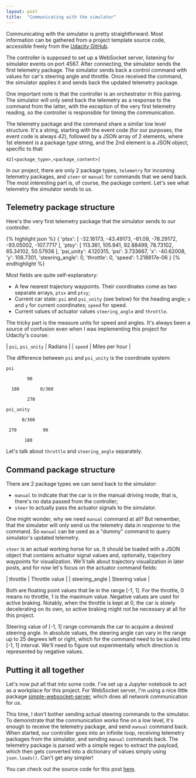 ```yaml
---
layout: post
title:  "Communicating with the simulator"
---
```

Communicating with the simulator is pretty straightforward. Most information can be gathered from a project template source code, accessible freely from the [Udacity GitHub][udacity-github]. 

The controller is supposed to set up a WebSocket server, listening for simulator events on port 4567. After connecting, the simulator sends the first telemetry package. The simulator sends back a control command with values for car's steering angle and throttle. Once received the command, the simulator applies it and sends back the updated telemetry package. 

One important note is that the controller is an orchestrator in this pairing. The simulator will only send back the telemetry as a response to the command from the latter, with the exception of the very first telemetry reading, so the controller is responsible for timing the communication.

The telemetry package and the command share a similar low level structure. It's a string, starting with the event code (for our purposes, the event code is always *42*), followed by a JSON array of 2 elements, where 1st element is a package type string, and the 2nd element is a JSON object, specific to that: 

```
42[<package_type>,<package_content>]
```
In our project, there are only 2 package types, `telemetry` for incoming telemetry packages, and `steer` or `manual` for commands that we send back. The most interesting part is, of course, the package content. Let's see what telemetry the simulator sends to us.

## Telemetry package structure

Here's the very first telemetry package that the simulator sends to our controller. 

{% highlight json %}
{
    'ptsx': [
        -32.16173,
        -43.49173,
        -61.09,
        -78.29172,
        -93.05002,
        -107.7717
    ], 
    'ptsy': [
        113.361,
        105.941,
        92.88499,
        78.73102,
        65.34102,
        50.57938
    ], 
    'psi_unity': 4.120315, 
    'psi': 3.733667, 
    'x': -40.62008, 
    'y': 108.7301, 
    'steering_angle': 0, 
    'throttle': 0, 
    'speed': 1.218817e-06
}
{% endhighlight %}

Most fields are quite self-explanatory:
* A few nearest trajectory waypoints. Their coordinates come as two separate arrays, `ptsx` and `ptsy`;
* Current car state: `psi` and `psi_unity` (see below) for the heading angle; `x` and `y` for current coordinates; `speed` for speed.
* Current values of actuator values `steering_angle` and `throttle`.

The tricky part is the measure units for speed and angles. It's always been a source of confusion even when I was implementing this project for Udacity's course:

| `psi`, `psi_unity` | Radians |
| `speed` | Miles per hour | 

The difference between `psi` and `psi_unity` is the coordinate system: 

`psi`
```
        90

  180        0/360

        270
```

`psi_unity`
```
      0/360
 
 270          90
 
       180
```

Let's talk about `throttle` and `steering_angle` separately.

## Command package structure 

There are 2 package types we can send back to the simulator: 
* `manual` to indicate that the car is in the manual driving mode, that is, there's no data passed from the controller;
* `steer` to actually pass the actuator signals to the simulator. 

One might wonder, why we need `manual` command at all? But remember, that the simulator will only send us the telemetry data *in response* to the command. So `manual` can be used as a "dummy" command to query simulator's updated telemetry. 

`steer` is an actual working horse for us. It should be loaded with a JSON object that contains actuator signal values and, optionally, trajectory waypoints for visualization. We'll talk about trajectory visualization in later posts, and for now let's focus on the actuator command fields: 

| throttle | Throttle value |
| steering_angle | Steering value | 

Both are floating point values that lie in the range [-1, 1]. For the throttle, 0 means no throttle, 1 is the maximum value. Negative values are used for active braking. Notably, when the throttle is kept at 0, the car is slowly decelerating on its own, so active braking might not be necessary at all for this project. 

Steering value of [-1, 1] range commands the car to acquire a desired steering angle. In absolute values, the steering angle can vary in the range up to 25 degrees left or right, which for the command need to be scaled into [-1, 1] interval. We'll need to figure out experimentally which direction is represented by negative values. 

## Putting it all together

Let's now put all that into some code. I've set up a Jupyter notebook to act as a workplace for this project. For WebSocket server, I'm using a nice little package [simple-websocket-server][websocket-package], which does all network communication for us. 

This time, I don't bother sending actual steering commands to the simulator. To demonstrate that the communication works fine on a low level, it's enough to receive the telemetry package, and send `manual` command back. When started, our controller goes into an infinite loop, receiving telemetry packages from the simulator, and sending `manual` commands back. The telemetry package is parsed with a simple regex to extract the payload, which then gets converted into a dictionary of values simply using `json.loads()`. Can't get any simpler! 

You can check out the source code for this post [here][simulator-0.0.1].

[udacity-github]: https://github.com/udacity/CarND-MPC-Project
[websocket-package]: https://pypi.org/project/simple-websocket-server/
[simulator-0.0.1]: https://github.com/tindandelion/driving-carla/blob/0.0.1/udacity_simulator.ipynb
